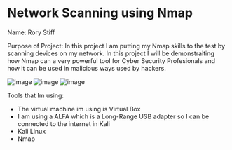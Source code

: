 # Network Scanning using Nmap 

Name: Rory Stiff


Purpose of Project: In this project I am putting my Nmap skills to the test by scanning devices on my network.
In this project I will be demonstraiting how Nmap can a very powerful tool for Cyber Security Profesionals and how
it can be used in malicious ways used by hackers. 


![image](https://github.com/user-attachments/assets/ee65ff03-89ac-4cea-8245-f3642859a78e)
![image](https://github.com/user-attachments/assets/7573e0fe-4526-44c8-9bd5-67c678d3cea0)
![image](https://github.com/user-attachments/assets/c6bccead-a902-4e56-a45b-2ba8422f00b4)








Tools that Im using:
- The virtual machine im using is Virtual Box
- I am using a ALFA which is a Long-Range USB adapter so I can be connected to the internet in Kali
- Kali Linux
- Nmap



